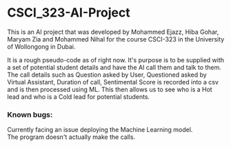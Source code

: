 # CSCI_323-AI-Project
This is an AI project that was developed by Mohammed Ejazz, Hiba Gohar, Maryam Zia and Mohammed Nihal for the course CSCI-323 in the University of Wollongong in Dubai. 

It is a rough pseudo-code as of right now. It's purpose is to be supplied with a set of potential student details and have the AI call them and talk to them. The call details such as Question asked by User, Questioned asked by Virtual Assistant, Duration of call, Sentimental Score is recorded into a csv and is then processed using ML. This then allows us to see who is a Hot lead and who is a Cold lead for potential students.

### Known bugs:
Currently facing an issue deploying the Machine Learning model. <br />
The program doesn't actually make the calls. 
